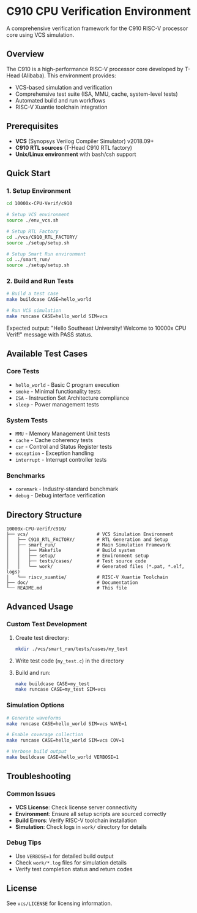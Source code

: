 # C910 CPU Verification Environment

A comprehensive verification framework for the C910 RISC-V processor core using VCS simulation.

## Overview

The C910 is a high-performance RISC-V processor core developed by T-Head (Alibaba). This environment provides:

- VCS-based simulation and verification
- Comprehensive test suite (ISA, MMU, cache, system-level tests)
- Automated build and run workflows
- RISC-V Xuantie toolchain integration

## Prerequisites

- **VCS** (Synopsys Verilog Compiler Simulator) v2018.09+
- **C910 RTL sources** (T-Head C910 RTL factory)
- **Unix/Linux environment** with bash/csh support

## Quick Start

### 1. Setup Environment

```bash
cd 10000x-CPU-Verif/c910

# Setup VCS environment
source ./env_vcs.sh

# Setup RTL Factory
cd ./vcs/C910_RTL_FACTORY/
source ./setup/setup.sh

# Setup Smart Run environment
cd ../smart_run/
source ./setup/setup.sh
```

### 2. Build and Run Tests

```bash
# Build a test case
make buildcase CASE=hello_world

# Run VCS simulation
make runcase CASE=hello_world SIM=vcs
```

Expected output: "Hello Southeast University! Welcome to 10000x CPU Verif!" message with PASS status.

## Available Test Cases

### Core Tests
- `hello_world` - Basic C program execution
- `smoke` - Minimal functionality tests
- `ISA` - Instruction Set Architecture compliance
- `sleep` - Power management tests

### System Tests
- `MMU` - Memory Management Unit tests
- `cache` - Cache coherency tests
- `csr` - Control and Status Register tests
- `exception` - Exception handling
- `interrupt` - Interrupt controller tests

### Benchmarks
- `coremark` - Industry-standard benchmark
- `debug` - Debug interface verification

## Directory Structure

```
10000x-CPU-Verif/c910/
├── vcs/                         # VCS Simulation Environment
│   ├── C910_RTL_FACTORY/        # RTL Generation and Setup
│   ├── smart_run/               # Main Simulation Framework
│   │   ├── Makefile             # Build system
│   │   ├── setup/               # Environment setup
│   │   ├── tests/cases/         # Test source code
│   │   └── work/                # Generated files (*.pat, *.elf, logs)
│   └── riscv_xuantie/           # RISC-V Xuantie Toolchain
├── doc/                         # Documentation
└── README.md                    # This file
```

## Advanced Usage

### Custom Test Development

1. Create test directory:
   ```bash
   mkdir ./vcs/smart_run/tests/cases/my_test
   ```

2. Write test code (`my_test.c`) in the directory

3. Build and run:
   ```bash
   make buildcase CASE=my_test
   make runcase CASE=my_test SIM=vcs
   ```

### Simulation Options

```bash
# Generate waveforms
make runcase CASE=hello_world SIM=vcs WAVE=1

# Enable coverage collection
make runcase CASE=hello_world SIM=vcs COV=1

# Verbose build output
make buildcase CASE=hello_world VERBOSE=1
```

## Troubleshooting

### Common Issues

- **VCS License**: Check license server connectivity
- **Environment**: Ensure all setup scripts are sourced correctly
- **Build Errors**: Verify RISC-V toolchain installation
- **Simulation**: Check logs in `work/` directory for details

### Debug Tips

- Use `VERBOSE=1` for detailed build output
- Check `work/*.log` files for simulation details
- Verify test completion status and return codes

## License

See `vcs/LICENSE` for licensing information.

